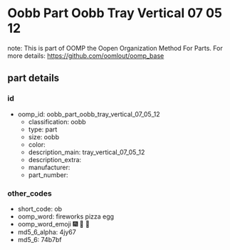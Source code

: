 # Oobb Part Oobb Tray Vertical 07 05 12  

note: This is part of OOMP the Oopen Organization Method For Parts. For more details: https://github.com/oomlout/oomp_base

##  part details





### id
* oomp_id: oobb_part_oobb_tray_vertical_07_05_12
  * classification: oobb
  * type: part
  * size: oobb
  * color: 
  * description_main: tray_vertical_07_05_12
  * description_extra: 
  * manufacturer: 
  * part_number: 

### other_codes
* short_code: ob
* oomp_word: fireworks pizza egg
* oomp_word_emoji :fireworks: :pizza: :egg:
* md5_6_alpha: 4jy67
* md5_6: 74b7bf